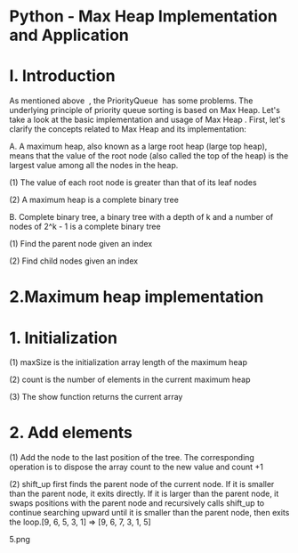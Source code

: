 # Python - Max Heap Implementation and Application

# I. Introduction

As mentioned above  , the PriorityQueue  has some problems. The underlying principle of priority queue sorting is based on Max Heap. Let's take a look at the basic implementation and usage of Max Heap . First, let's clarify the concepts related to Max Heap and its implementation:

A. A maximum heap, also known as a large root heap (large top heap), means that the value of the root node (also called the top of the heap) is the largest value among all the nodes in the heap.

(1) The value of each root node is greater than that of its leaf nodes

(2) A maximum heap is a complete binary tree

B. Complete binary tree, a binary tree with a depth of k and a number of nodes of 2^k - 1 is a complete binary tree

(1) Find the parent node given an index


(2) Find child nodes given an index

# 2.Maximum heap implementation
  
# 1. Initialization
      
 (1) maxSize is the initialization array length of the maximum heap

 (2) count is the number of elements in the current maximum heap
    
 (3) The show function returns the current array

# 2. Add elements 

(1) Add the node to the last position of the tree. The corresponding operation is to dispose the array count to the new value and count +1

(2) shift_up first finds the parent node of the current node. If it is smaller than the parent node, it exits directly. If it is larger than the parent node, it swaps positions with the parent node and recursively calls shift_up to continue searching upward until it is smaller than the parent node, then exits the loop.[9, 6, 5, 3, 1] => [9, 6, 7, 3, 1, 5]

5.png
